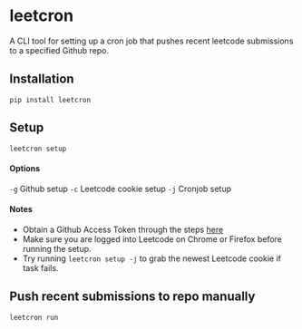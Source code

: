 # leetcron

A CLI tool for setting up a cron job that pushes recent leetcode submissions to a specified Github repo.

## Installation
```
pip install leetcron
```

## Setup
```
leetcron setup
```
#### Options
`-g` Github setup
`-c` Leetcode cookie setup
`-j` Cronjob setup

#### Notes
* Obtain a Github Access Token through the steps [here](https://help.github.com/en/github/authenticating-to-github/creating-a-personal-access-token-for-the-command-line)
* Make sure you are logged into Leetcode on Chrome or Firefox before running the setup.
* Try running `leetcron setup -j` to grab the newest Leetcode cookie if task fails.

## Push recent submissions to repo manually
```
leetcron run
```
